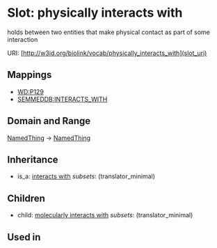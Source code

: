 # Slot: physically interacts with


holds between two entities that make physical contact as part of some interaction

URI: [http://w3id.org/biolink/vocab/physically_interacts_with](slot_uri)
## Mappings

 * [WD:P129](http://purl.obolibrary.org/obo/WD_P129)
 * [SEMMEDDB:INTERACTS_WITH](http://purl.obolibrary.org/obo/SEMMEDDB_INTERACTS_WITH)
## Domain and Range

[NamedThing](NamedThing.md) -> [NamedThing](NamedThing.md)
## Inheritance

 *  is_a: [interacts with](interacts_with.md) *subsets*: (translator_minimal)
## Children

 *  child: [molecularly interacts with](molecularly_interacts_with.md) *subsets*: (translator_minimal)
## Used in

